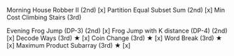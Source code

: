 Morning
House Robber II (2nd) [x]
Partition Equal Subset Sum (2nd) [x]
Min Cost Climbing Stairs (3rd)

Evening
Frog Jump (DP-3) (2nd) [x]
Frog Jump with K distance (DP-4) (2nd) [x]
Decode Ways (3rd) ★ [x]
Coin Change (3rd) ★ [x]
Word Break (3rd) ★ [x]
Maximum Product Subarray (3rd) ★ [x]